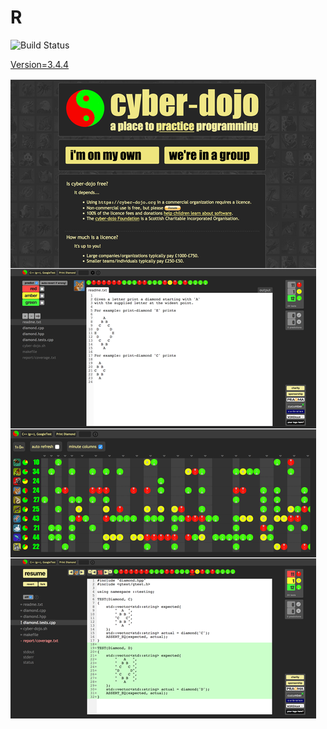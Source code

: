 # R

![Build Status](https://travis-ci.org/cyber-dojo-languages/r.svg?branch=master)

[Version=3.4.4](https://github.com/cyber-dojo-languages/r/blob/master/check_version.sh)

![cyber-dojo.org home page](https://github.com/cyber-dojo/cyber-dojo/blob/master/shared/home_page_snapshot.png)
